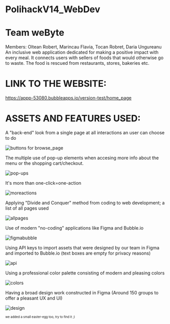 # PolihackV14_WebDev 
# Team weByte
Members: Oltean Robert, Marincau Flavia, Tocan Robret, Daria Ungureanu
An inclusive web application dedicated for making a positive impact with every meal. It connects users with sellers of foods that would otherwise go to waste. The food is rescued from restaurants, stores, bakeries etc.

# LINK TO THE WEBSITE:
https://appp-53080.bubbleapps.io/version-test/home_page

# ASSETS AND FEATURES USED:

A "back-end" look from a single page at all interactions an user can choose to do 

![buttons for browse_page](https://i.imgur.com/3zOx3c1.png)

The multiple use of pop-up elements when accesing more info about the menu or the shopping cart/checkout.

![pop-ups](https://i.imgur.com/ujU8fVv.png)

It's more than one-click=one-action

![moreactions](https://i.imgur.com/cijqr5S.png)

Applying "Divide and Conquer" method from coding to web development; a list of all pages used

![allpages](https://i.imgur.com/0iUPBnU.png)

Use of modern "no-coding" applications like Figma and Bubble.io

![figmabubble](https://bubble.io/blog/content/images/size/w600/2023/07/bubble-figma-integration.png)

Using API keys to import assets that were designed by our team in Figma and imported to Bubble.io
(text boxes are empty for privacy reasons)

![api](https://i.imgur.com/LnE8ghj.png)

Using a professional color palette consisting of modern and pleasing colors

![colors](https://i.imgur.com/CSyVzET.png)

Having a broad design work constructed in Figma (Around 150 groups to offer a pleasant UX and UI)

![design](https://i.imgur.com/FQyPTaa.jpeg)


<sup><sub>we added a small easter-egg too, try to find it ;)</sub></sup>
